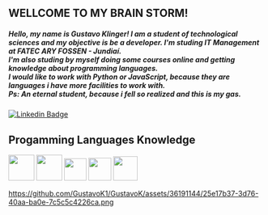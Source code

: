 <h2 align="left"> WELLCOME TO MY BRAIN STORM! </h2>
  <h5> Hello, my name is Gustavo Klinger! I am a student of technological sciences and my objective is be a developer. I'm studing IT Management at FATEC ARY FOSSEN - Jundiaí.<br>I'm also studing by myself doing some courses online and getting knowledge about programming languages.<br> I would like to work with Python or JavaScript, because they are languages i have more facilities to work with.<br>Ps: An eternal student, because i fell so realized and this is my gas.</h5>
  
[![Linkedin Badge](https://img.shields.io/badge/-LinkedIn-blue?style=flat-square&logo=Linkedin&logoColor=white&link=https://www.linkedin.com/in/guklinger/)](https://www.linkedin.com/in/guklinger/)
  
  
  
<h2 align="left">Progamming Languages Knowledge</h2>  
<div style="center">
  <img src="https://github.com/GustavoK1/GustavoK/assets/36191144/0cab0e8e-ddd5-42d1-b53f-3677ce466d2f.png" width="51px" />
  <img src="https://github.com/GustavoK1/GustavoK/assets/36191144/add59589-f6d4-42b9-92b6-1a6211a0755f.png" width="51px" />
  <img src="https://github.com/GustavoK1/GustavoK/assets/36191144/d7e14016-fed6-4ee7-bc37-27026172ac58.png" width="44px" />
  <img src="https://github.com/GustavoK1/GustavoK/assets/36191144/606d710e-5348-40b2-9a31-052214431807.png" width="45px" />
  <img src="https://github.com/GustavoK1/GustavoK/assets/36191144/fa5085b9-fb83-4bab-ba1d-fa84bf48bf93.png" width="48px" />
  </div>
  

  
https://github.com/GustavoK1/GustavoK/assets/36191144/25e17b37-3d76-40aa-ba0e-7c5c5c4226ca.png













